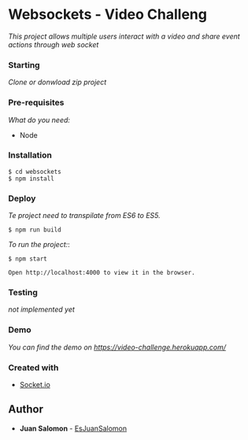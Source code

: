 # Websockets - Video Challeng

_This project allows multiple users interact with a video and share event actions through web socket_

### Starting 

_Clone or donwload zip project_

### Pre-requisites 

_What do you need:_

- Node

### Installation

```
$ cd websockets
$ npm install
```
### Deploy

_Te project need to transpilate from ES6 to ES5._

```
$ npm run build
```
_To run the project:_:

```
$ npm start

Open http://localhost:4000 to view it in the browser.
```

### Testing 

_not implemented yet_

### Demo

_You can find the demo on https://video-challenge.herokuapp.com/_

### Created with

* [Socket.io](https://socket.io/docs/)

## Author 

* **Juan Salomon** - [EsJuanSalomon](https://github.com/EsJuanSalomon)
